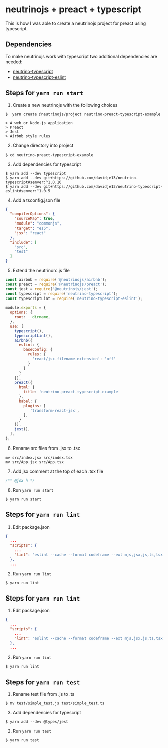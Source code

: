 # neutrinojs + preact + typescript

This is how I was able to create a neutrinojs project for preact using
typescript.

## Dependencies

To make neutrinojs work with typescript two additional dependencies are needed:

- [neutrino-typescript](https://github.com/davidje13/neutrino-typescript)
- [neutrino-typescript-eslint](https://github.com/davidje13/neutrino-typescript-eslint)

## Steps for `yarn run start`

1. Create a new neutrinojs with the following choices
```shell
$  yarn create @neutrinojs/project neutrino-preact-typescript-example

> A web or Node.js application
> Preact
> Jest
> Airbnb style rules
```

2. Change directory into project
```shell
$ cd neutrino-preact-typescript-example
```

3. Add dependencies for typescript
```shell
$ yarn add --dev typescript
$ yarn add --dev git+https://github.com/davidje13/neutrino-typescript#semver:^1.0.10
$ yarn add --dev git+https://github.com/davidje13/neutrino-typescript-eslint#semver:^1.0.5
```

4. Add a tsconfig.json file
```json
{
  "compilerOptions": {
    "sourceMap": true,
    "module": "commonjs",
    "target": "es5",
    "jsx": "react"
  },
  "include": [
    "src",
    "test"
  ]
}
```

5. Extend the neutrinorc.js file
```javascript
const airbnb = require('@neutrinojs/airbnb');
const preact = require('@neutrinojs/preact');
const jest = require('@neutrinojs/jest');
const typescript = require('neutrino-typescript');
const typescriptLint = require('neutrino-typescript-eslint');

module.exports = {
  options: {
    root: __dirname,
  },
  use: [
    typescript(),
    typescriptLint(),
    airbnb({
      eslint: {
        baseConfig: {
          rules: {
            'react/jsx-filename-extension': 'off'
          }
        }
      }
    }),
    preact({
      html: {
        title: 'neutrino-preact-typescript-example'
      },
      babel: {
        plugins: [
           'transform-react-jsx',
        ],
      }
    }),
    jest(),
  ],
};
```

6. Rename src files from .jsx to .tsx
```shell
mv src/index.jsx src/index.tsx
mv src/App.jsx src/App.tsx
```

7. Add jsx comment at the top of each .tsx file
```javascript
/** @jsx h */
```

8. Run `yarn run start`
```shell
$ yarn run start
```

## Steps for `yarn run lint`

1. Edit package.json
```json
{
  ...
  "scripts": {
    ...
    "lint": "eslint --cache --format codeframe --ext mjs,jsx,js,ts,tsx src test"
  },
  ...
```

2. Run `yarn run lint`
```shell
$ yarn run lint
```

## Steps for `yarn run lint`

1. Edit package.json
```json
{
  ...
  "scripts": {
    ...
    "lint": "eslint --cache --format codeframe --ext mjs,jsx,js,ts,tsx src test"
  },
  ...
```

2. Run `yarn run lint`
```shell
$ yarn run lint
```

## Steps for `yarn run test`

1. Rename test file from .js to .ts
```shell
$ mv test/simple_test.js test/simple_test.ts
```

3. Add dependencies for typescript
```shell
$ yarn add --dev @types/jest
```

2. Run `yarn run test`
```shell
$ yarn run test
```
